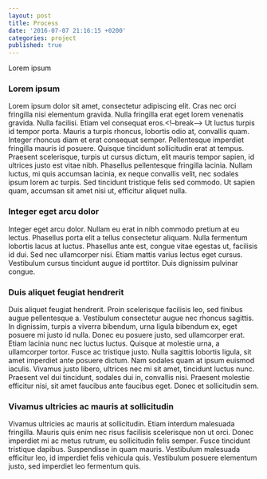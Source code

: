 ```yaml
---
layout: post
title: Process
date: '2016-07-07 21:16:15 +0200'
categories: project
published: true
---
```

Lorem ipsum

### Lorem ipsum

Lorem ipsum dolor sit amet, consectetur adipiscing elit. Cras nec orci fringilla nisi elementum gravida. Nulla fringilla erat eget lorem venenatis gravida. Nulla facilisi. Etiam vel consequat eros.<!–break–> Ut luctus turpis id tempor porta. Mauris a turpis rhoncus, lobortis odio at, convallis quam. Integer rhoncus diam et erat consequat semper. Pellentesque imperdiet fringilla mauris id posuere. Quisque tincidunt sollicitudin erat at tempus. Praesent scelerisque, turpis ut cursus dictum, elit mauris tempor sapien, id ultrices justo est vitae nibh. Phasellus pellentesque fringilla lacinia. Nullam luctus, mi quis accumsan lacinia, ex neque convallis velit, nec sodales ipsum lorem ac turpis. Sed tincidunt tristique felis sed commodo. Ut sapien quam, accumsan sit amet nisi ut, efficitur aliquet nulla.

### Integer eget arcu dolor

Integer eget arcu dolor. Nullam eu erat in nibh commodo pretium at eu lectus. Phasellus porta elit a tellus consectetur aliquam. Nulla fermentum lobortis lacus at luctus. Phasellus ante est, congue vitae egestas ut, facilisis id dui. Sed nec ullamcorper nisi. Etiam mattis varius lectus eget cursus. Vestibulum cursus tincidunt augue id porttitor. Duis dignissim pulvinar congue.

### Duis aliquet feugiat hendrerit

Duis aliquet feugiat hendrerit. Proin scelerisque facilisis leo, sed finibus augue pellentesque a. Vestibulum consectetur augue nec rhoncus sagittis. In dignissim, turpis a viverra bibendum, urna ligula bibendum ex, eget posuere mi justo id nulla. Donec eu posuere justo, sed ullamcorper erat. Etiam lacinia nunc nec luctus luctus. Quisque at molestie urna, a ullamcorper tortor. Fusce ac tristique justo. Nulla sagittis lobortis ligula, sit amet imperdiet ante posuere dictum. Nam sodales quam at ipsum euismod iaculis. Vivamus justo libero, ultrices nec mi sit amet, tincidunt luctus nunc. Praesent vel dui tincidunt, sodales dui in, convallis nisi. Praesent molestie efficitur nisi, sit amet faucibus ante faucibus eget. Donec et sollicitudin sem.

### Vivamus ultricies ac mauris at sollicitudin

Vivamus ultricies ac mauris at sollicitudin. Etiam interdum malesuada fringilla. Mauris quis enim nec risus facilisis scelerisque non ut orci. Donec imperdiet mi ac metus rutrum, eu sollicitudin felis semper. Fusce tincidunt tristique dapibus. Suspendisse in quam mauris. Vestibulum malesuada efficitur leo, id imperdiet felis vehicula quis. Vestibulum posuere elementum justo, sed imperdiet leo fermentum quis.
